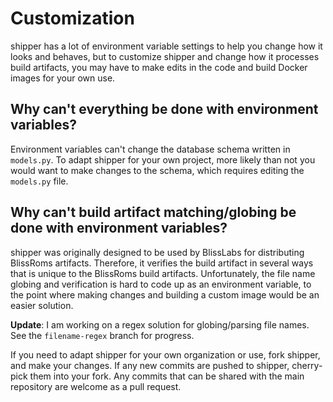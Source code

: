 # Customization

shipper has a lot of environment variable settings to help you change how it looks and behaves, but to customize shipper and change how it processes build artifacts, you may have to make edits in the code and build Docker images for your own use.

## Why can't everything be done with environment variables?

Environment variables can't change the database schema written in `models.py`. To adapt shipper for your own project, more likely than not you would want to make changes to the schema, which requires editing the `models.py` file.

## Why can't build artifact matching/globing be done with environment variables?

shipper was originally designed to be used by BlissLabs for distributing BlissRoms artifacts. Therefore, it verifies the build artifact in several ways that is unique to the BlissRoms build artifacts. Unfortunately, the file name globing and verification is hard to code up as an environment variable, to the point where making changes and building a custom image would be an easier solution.

**Update**: I am working on a regex solution for globing/parsing file names. See the `filename-regex` branch for progress.

If you need to adapt shipper for your own organization or use, fork shipper, and make your changes. If any new commits are pushed to shipper, cherry-pick them into your fork. Any commits that can be shared with the main repository are welcome as a pull request.